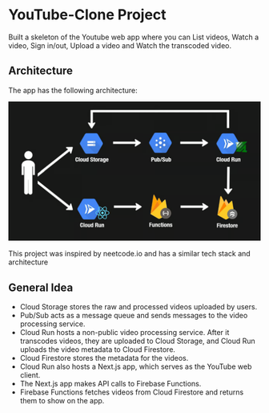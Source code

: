 # YouTube-Clone Project
Built a skeleton of the Youtube web app where you can List videos, Watch a video, Sign in/out, Upload a video and Watch the transcoded video. 

## Architecture
The app has the following architecture:

![Arcitecture](assets/yt-clone-architecture.png)



This project was inspired by neetcode.io and has a similar tech stack and architecture
## General Idea
- Cloud Storage stores the raw and processed videos uploaded by users.
- Pub/Sub acts as a message queue and sends messages to the video processing service.
- Cloud Run hosts a non-public video processing service. After it transcodes videos, they are uploaded to Cloud Storage, and Cloud Run uploads the video metadata to Cloud Firestore.
- Cloud Firestore stores the metadata for the videos.
- Cloud Run also hosts a Next.js app, which serves as the YouTube web client.
- The Next.js app makes API calls to Firebase Functions.
- Firebase Functions fetches videos from Cloud Firestore and returns them to show on the app.
